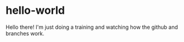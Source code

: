 # hello-world

Hello there! I'm just doing a training and watching how the github and branches work.
